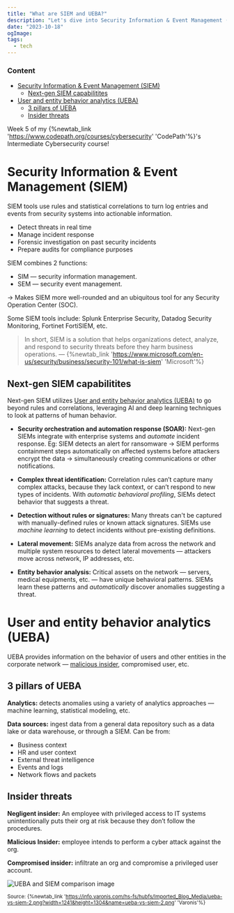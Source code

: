 ```yaml
---
title: "What are SIEM and UEBA?"
description: "Let's dive into Security Information & Event Management (SIEM) and User and entity behavior analytics (UEBA)"
date: "2023-10-18"
ogImage:
tags:
  - tech
---
```


### Content

- [Security Information & Event Management (SIEM)](<#security-information-%26-event-management-(siem)>)
  - [Next-gen SIEM capabilitites](#next-gen-siem-capabilitites)
- [User and entity behavior analytics (UEBA)](<#user-and-entity-behavior-analytics-(ueba)>)
  - [3 pillars of UEBA](#3-pillars-of-ueba)
  - [Insider threats](#insider-threats)

Week 5 of my {%newtab_link 'https://www.codepath.org/courses/cybersecurity' 'CodePath'%}'s Intermediate Cybersecurity course!

# Security Information & Event Management (SIEM)

SIEM tools use rules and statistical correlations to turn log entries and events from security systems into actionable information.

- Detect threats in real time
- Manage incident response
- Forensic investigation on past security incidents
- Prepare audits for compliance purposes

SIEM combines 2 functions:

- SIM &mdash; security information management.
- SEM &mdash; security event management.

&rarr; Makes SIEM more well-rounded and an ubiquitous tool for any Security Operation Center (SOC).

Some SIEM tools include: Splunk Enterprise Security, Datadog Security Monitoring, Fortinet FortiSIEM, etc.

> In short, SIEM is a solution that helps organizations detect, analyze, and respond to security threats before they harm business operations. &mdash; {%newtab_link 'https://www.microsoft.com/en-us/security/business/security-101/what-is-siem' 'Microsoft'%}

## Next-gen SIEM capabilitites

Next-gen SIEM utilizes [User and entity behavior analytics (UEBA)](<#user-and-entity-behavior-analytics-(ueba)>) to go beyond rules and correlations, leveraging AI and deep learning techniques to look at patterns of human behavior.

- **Security orchestration and automation response (SOAR):** Next-gen SIEMs integrate with enterprise systems and _automate_ incident response. Eg: SIEM detects an alert for ransomware &rarr; SIEM performs containment steps automatically on affected systems before attackers encrypt the data &rarr; simultaneously creating communications or other notifications.

- **Complex threat identification:** Correlation rules can’t capture many complex attacks, because they lack context, or can’t respond to new types of incidents. With _automatic behavioral profiling_, SIEMs detect behavior that suggests a threat.

- **Detection without rules or signatures:** Many threats can't be captured with manually-defined rules or known attack signatures. SIEMs use _machine learning_ to detect incidents without pre-existing definitions.

- **Lateral movement:** SIEMs analyze data from across the network and multiple system resources to detect lateral movements &mdash; attackers move across network, IP addresses, etc.

- **Entity behavior analysis:** Critical assets on the network &mdash; servers, medical equipments, etc. &mdash; have unique behavioral patterns. SIEMs learn these patterns and _automatically_ discover anomalies suggesting a threat.

# User and entity behavior analytics (UEBA)

UEBA provides information on the behavior of users and other entities in the corporate network — [malicious insider](#insider-threats), compromised user, etc.

## 3 pillars of UEBA

**Analytics:** detects anomalies using a variety of analytics approaches — machine learning, statistical modeling, etc.

**Data sources:** ingest data from a general data repository such as a data lake or data warehouse, or through a SIEM. Can be from:

- Business context
- HR and user context
- External threat intelligence
- Events and logs
- Network flows and packets

## Insider threats

**Negligent insider:** An employee with privileged access to IT systems unintentionally puts their org at risk because they don’t follow the procedures.

**Malicious Insider:** employee intends to perform a cyber attack against the org.

**Compromised insider:** infiltrate an org and compromise a privileged user account.

<img src="https://info.varonis.com/hs-fs/hubfs/Imported_Blog_Media/ueba-vs-siem-2.png?width=1241&height=1304&name=ueba-vs-siem-2.png" alt="UEBA and SIEM comparison image"/>

<sub>Source: {%newtab_link 'https://info.varonis.com/hs-fs/hubfs/Imported_Blog_Media/ueba-vs-siem-2.png?width=1241&height=1304&name=ueba-vs-siem-2.png' 'Varonis'%}</sub>
